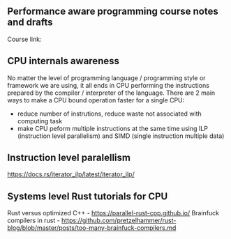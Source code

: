 ## Performance aware programming course notes and drafts
Course link: 

## CPU internals awareness
No matter the level of programming language / programming style or framework we are using, it all ends in CPU performing the instructions prepared by the compiler / interpreter of the language. There are 2 main ways to make a CPU bound operation faster for a single CPU:
- reduce number of instrutions, reduce waste not associated with computing task
- make CPU peform multiple instructions at the same time using ILP (instruction level parallelism) and SIMD (single instruction multiple data)


## Instruction level paralellism


https://docs.rs/iterator_ilp/latest/iterator_ilp/

## Systems level Rust tutorials for CPU
Rust versus optimized C++ - https://parallel-rust-cpp.github.io/
Brainfuck compilers in rust - https://github.com/pretzelhammer/rust-blog/blob/master/posts/too-many-brainfuck-compilers.md